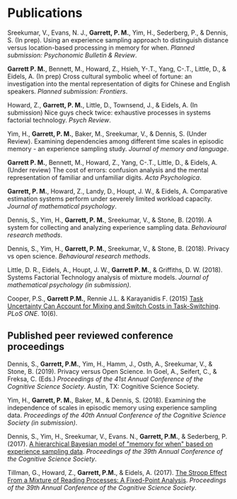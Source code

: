 # Publications

Sreekumar, V., Evans, N. J., **Garrett, P. M.**, Yim, H., Sederberg, P., & Dennis, S. (In prep). Using an experience sampling approach to distinguish distance versus location-based processing in memory for when. *Planned submission: Psychonomic Bulletin & Review*.

**Garrett P. M.**, Bennett, M., Howard, Z., Hsieh, Y-.T., Yang, C-.T., Little, D., & Eidels, A. (In prep) Cross cultural symbolic wheel of fortune: an investigation into the mental representation of digits for Chinese and English speakers. *Planned submission: Frontiers*.

Howard, Z., **Garrett, P. M.**, Little, D., Townsend, J., & Eidels, A. (In submission) Nice guys check twice: exhaustive processes in systems factorial technology. *Psych Review*.

Yim, H., **Garrett, P. M.**, Baker, M., Sreekumar, V., & Dennis, S. (Under Review). Examining dependencies among different time scales in episodic memory - an experience sampling study. *Journal of memory and language*.

**Garrett P. M.**, Bennett, M., Howard, Z., Yang, C-.T., Little, D., & Eidels, A. (Under review) The cost of errors: confusion analysis and the mental representation of familiar and unfamiliar digits. *Acta Psychologica*.

**Garrett, P. M.**, Howard, Z., Landy, D., Houpt, J. W., & Eidels, A. Comparative estimation systems perform under severely limited workload capacity. *Journal of mathematical psychology*.

Dennis, S., Yim, H., **Garrett, P. M.**, Sreekumar, V., & Stone, B. (2019). A system for collecting and analyzing experience sampling data. *Behavioural research methods*.

Dennis, S., Yim, H., **Garrett, P. M.**, Sreekumar, V., & Stone, B. (2018). Privacy vs open science. *Behavioural research methods*.

Little, D. R., Eidels, A., Houpt, J. W., **Garrett P. M.**, & Griffiths, D. W. (2018). Systems Factorial Technology analysis of mixture models. *Journal of mathematical psychology (in submission)*.

Cooper, P.S., **Garrett P.M.**, Rennie J.L. & Karayanidis F. (2015) [Task Uncertainty Can Account for Mixing and Switch Costs in Task-Switching](http://journals.plos.org/plosone/article?id=10.1371/journal.pone.0131556). *PLoS ONE*. 10(6).



## Published peer reviewed conference proceedings

Dennis, S., **Garrett, P.M.**, Yim, H., Hamm, J., Osth, A., Sreekumar, V., & Stone, B. (2019). Privacy versus Open Science. In Goel, A., Seifert, C., & Freksa, C. (Eds.) *Proceedings of the 41st Annual Conference of the Cognitive Science Society*. Austin, TX: Cognitive Science Society.

Yim, H., **Garrett, P. M.**, Baker, M., & Dennis, S. (2018). Examining the independence of scales in episodic memory using experience sampling data. *Proceedings of the 40th Annual Conference of the Cognitive Science Society (in submission)*.

Dennis, S., Yim, H., Sreekumar, V., Evans. N., **Garrett, P.M.**, & Sederberg, P. (2017). [A hierarchical Bayesian model of "memory for when" based on experience sampling data](https://mindmodeling.org/cogsci2017/papers/0066/paper0066.pdf). *Proceedings of the 39th Annual Conference of the Cognitive Science Society*.

Tillman, G., Howard, Z., **Garrett, P.M.**, & Eidels, A. (2017). [The Stroop Effect From a Mixture of Reading Processes: A Fixed-Point Analysis](https://mindmodeling.org/cogsci2017/papers/0630/paper0630.pdf). *Proceedings of the 39th Annual Conference of the Cognitive Science Society*.
